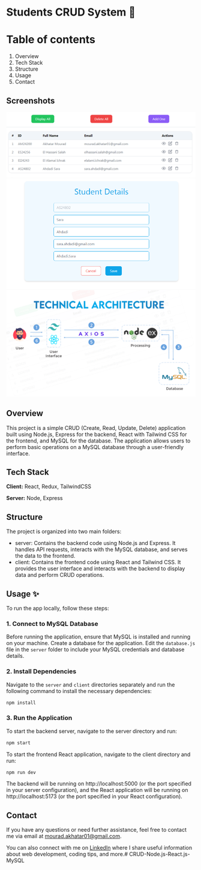 
  # Students CRUD System 📝  
  # Table of contents  
  1. Overview 
  2. Tech Stack  
  3. Structure
  4. Usage
  5. Contact

  ## Screenshots  

  ![App Screenshot](./client/src/assets/screenshot.png)
  ![App Screenshot](./client/src/assets/add_student.png)
  ![App Screenshot](./client/src/assets/CRUD.png)


  ## Overview
  This project is a simple CRUD (Create, Read, Update, Delete) application built using Node.js, Express for the backend, React with Tailwind CSS for the frontend, and MySQL for the database. The application allows users to perform basic operations on a MySQL database through a user-friendly interface.

   ## Tech Stack  

  **Client:** React, Redux, TailwindCSS  

  **Server:** Node, Express

  ## Structure  
  The project is organized into two main folders:

  - server: Contains the backend code using Node.js and Express. It handles API requests, interacts with the MySQL database, and serves the data to the frontend.
  - client: Contains the frontend code using React and Tailwind CSS. It provides the user interface and interacts with the backend to display data and perform CRUD operations.
      
  ## Usage ✨ 
  To run the app locally, follow these steps: 
  ### 1. Connect to MySQL Database 
  Before running the application, ensure that MySQL is installed and running on your machine. Create a database for the application. Edit the `database.js` file in the `server` folder to include your MySQL credentials and database details.

  ### 2. Install Dependencies
  Navigate to the `server` and `client` directories separately and run the following command to install the necessary dependencies:
  ```bash
  npm install
  ```

  ### 3. Run the Application
  To start the backend server, navigate to the server directory and run:
  ```bash
  npm start 
  ```

  To start the frontend React application, navigate to the client directory and run:
  ```bash
  npm run dev
  ```
  The backend will be running on http://localhost:5000 (or the port specified in your server configuration), and the React application will be running on http://localhost:5173 (or the port specified in your React configuration).
  
  ## Contact
  If you have any questions or need further assistance, feel free to contact me via email at [mourad.akhatar01@gmail.com](mailto:mourad.akhatar01@gmail.com). 

  You can also connect with me on [LinkedIn](https://www.linkedin.com/in/akhatarmourad/) where I share useful information about web development, coding tips, and more.# CRUD-Node.js-React.js-MySQL
